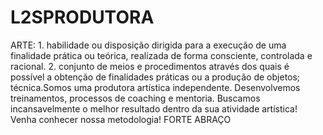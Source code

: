 # L2SPRODUTORA
ARTE: 1. habilidade ou disposição dirigida para a execução de uma finalidade prática ou teórica, realizada de forma consciente, controlada e racional. 2. conjunto de meios e procedimentos através dos quais é possível a obtenção de finalidades práticas ou a produção de objetos; técnica.Somos uma produtora artística independente. Desenvolvemos treinamentos, processos de coaching e mentoria. Buscamos incansavelmente o melhor resultado dentro da sua atividade artística! Venha conhecer nossa metodologia! FORTE ABRAÇO
